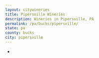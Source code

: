 ```yaml
---
layout: citywineries
title: Pipersville Wineries
description: Wineries in Pipersville, PA
permalink: /pa/bucks/pipersville/
state: pa
county: bucks
city: pipersville
---
```

-

